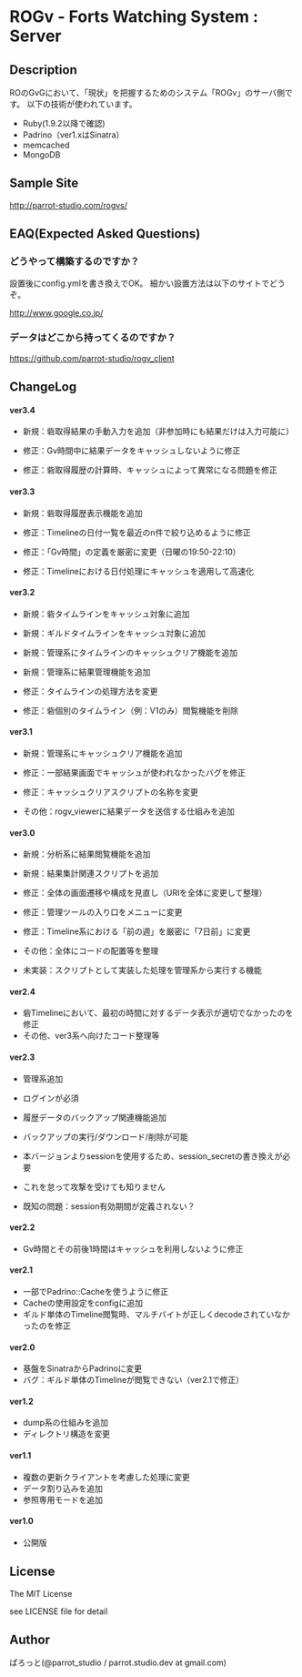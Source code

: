 ROGv - Forts Watching System : Server
===============

Description
---------------
ROのGvGにおいて、「現状」を把握するためのシステム「ROGv」のサーバ側です。
以下の技術が使われています。

- Ruby(1.9.2以降で確認)
- Padrino（ver1.xはSinatra）
- memcached
- MongoDB

Sample Site
---------------
http://parrot-studio.com/rogvs/

EAQ(Expected Asked Questions)
---------------
### どうやって構築するのですか？

設置後にconfig.ymlを書き換えでOK。
細かい設置方法は以下のサイトでどうぞ。

http://www.google.co.jp/

### データはどこから持ってくるのですか？

https://github.com/parrot-studio/rogv_client

ChangeLog
---------------
#### ver3.4
- 新規：砦取得結果の手動入力を追加（非参加時にも結果だけは入力可能に）

- 修正：Gv時間中に結果データをキャッシュしないように修正
- 修正：砦取得履歴の計算時、キャッシュによって異常になる問題を修正

#### ver3.3
- 新規：砦取得履歴表示機能を追加

- 修正：Timelineの日付一覧を最近のn件で絞り込めるように修正
- 修正：「Gv時間」の定義を厳密に変更（日曜の19:50-22:10）
- 修正：Timelineにおける日付処理にキャッシュを適用して高速化

#### ver3.2
- 新規：砦タイムラインをキャッシュ対象に追加
- 新規：ギルドタイムラインをキャッシュ対象に追加
- 新規：管理系にタイムラインのキャッシュクリア機能を追加
- 新規：管理系に結果管理機能を追加

- 修正：タイムラインの処理方法を変更
- 修正：砦個別のタイムライン（例：V1のみ）閲覧機能を削除

#### ver3.1
- 新規：管理系にキャッシュクリア機能を追加

- 修正：一部結果画面でキャッシュが使われなかったバグを修正
- 修正：キャッシュクリアスクリプトの名称を変更

- その他：rogv_viewerに結果データを送信する仕組みを追加

#### ver3.0
- 新規：分析系に結果閲覧機能を追加
- 新規：結果集計関連スクリプトを追加

- 修正：全体の画面遷移や構成を見直し（URIを全体に変更して整理）
- 修正：管理ツールの入り口をメニューに変更
- 修正：Timeline系における「前の週」を厳密に「7日前」に変更

- その他：全体にコードの配置等を整理

- 未実装：スクリプトとして実装した処理を管理系から実行する機能

#### ver2.4
- 砦Timelineにおいて、最初の時間に対するデータ表示が適切でなかったのを修正
- その他、ver3系へ向けたコード整理等

#### ver2.3
- 管理系追加
 - ログインが必須
- 履歴データのバックアップ関連機能追加
 - バックアップの実行/ダウンロード/削除が可能

- 本バージョンよりsessionを使用するため、session_secretの書き換えが必要
 - これを怠って攻撃を受けても知りません
- 既知の問題：session有効期間が定義されない？

#### ver2.2
- Gv時間とその前後1時間はキャッシュを利用しないように修正

#### ver2.1
- 一部でPadrino::Cacheを使うように修正
- Cacheの使用設定をconfigに追加
- ギルド単体のTimeline閲覧時、マルチバイトが正しくdecodeされていなかったのを修正

#### ver2.0
- 基盤をSinatraからPadrinoに変更
- バグ：ギルド単体のTimelineが閲覧できない（ver2.1で修正）

#### ver1.2
- dump系の仕組みを追加
- ディレクトリ構造を変更

#### ver1.1
- 複数の更新クライアントを考慮した処理に変更
- データ割り込みを追加
- 参照専用モードを追加

#### ver1.0
- 公開版

License
---------------
The MIT License

see LICENSE file for detail

Author
---------------
ぱろっと(@parrot_studio / parrot.studio.dev at gmail.com)
